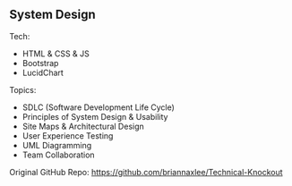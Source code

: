 ## System Design

Tech:

- HTML & CSS & JS
- Bootstrap
- LucidChart

Topics:

- SDLC (Software Development Life Cycle)
- Principles of System Design & Usability
- Site Maps & Architectural Design
- User Experience Testing
- UML Diagramming
- Team Collaboration

Original GitHub Repo: https://github.com/briannaxlee/Technical-Knockout
